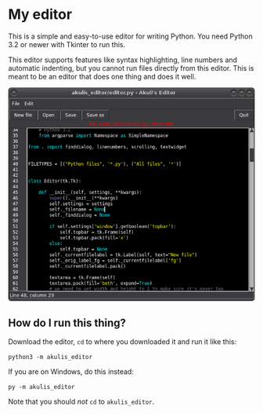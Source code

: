 # My editor

This is a simple and easy-to-use editor for writing Python. You need 
Python 3.2 or newer with Tkinter to run this.

This editor supports features like syntax highlighting, line numbers and 
automatic indenting, but you cannot run files directly from this editor. 
This is meant to be an editor that does one thing and does it well.

![Screenshot.](screenshot.png)

## How do I run this thing?

Download the editor, `cd` to where you downloaded it and run it like this:

    python3 -m akulis_editor

If you are on Windows, do this instead:

    py -m akulis_editor

Note that you should *not* `cd` to `akulis_editor`.
